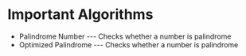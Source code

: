 # Important Algorithms

- Palindrome Number --- Checks whether a number is palindrome
- Optimized Palindrome --- Checks whether a number is palindrome

